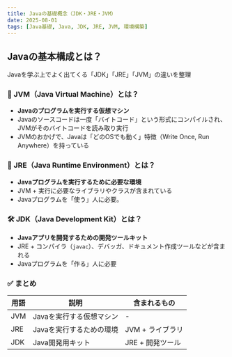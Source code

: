 ```yaml
---
title: Javaの基礎概念（JDK・JRE・JVM）
date: 2025-08-01
tags: [Java基礎, Java, JDK, JRE, JVM, 環境構築]
---
```


## Javaの基本構成とは？

Javaを学ぶ上でよく出てくる「JDK」「JRE」「JVM」の違いを整理

### 🧱 JVM（Java Virtual Machine）とは？
- **Javaのプログラムを実行する仮想マシン**
- Javaのソースコードは一度「バイトコード」という形式にコンパイルされ、JVMがそのバイトコードを読み取り実行
- JVMのおかげで、Javaは「どのOSでも動く」特徴（Write Once, Run Anywhere）を持っている

### 🧃 JRE（Java Runtime Environment）とは？
- **Javaプログラムを実行するために必要な環境**
- JVM + 実行に必要なライブラリやクラスが含まれている
- Javaプログラムを「使う」人に必要。

### 🛠️ JDK（Java Development Kit）とは？
- **Javaアプリを開発するための開発ツールキット**
- JRE + コンパイラ（`javac`）、デバッガ、ドキュメント作成ツールなどが含まれる
- Javaプログラムを「作る」人に必要

### ✅ まとめ

| 用語 | 説明 | 含まれるもの |
|------|------|--------------|
| JVM | Javaを実行する仮想マシン | - |
| JRE | Javaを実行するための環境 | JVM + ライブラリ |
| JDK | Java開発用キット | JRE + 開発ツール |
